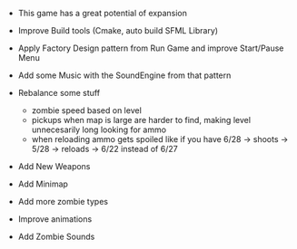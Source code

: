 - This game has a great potential of expansion

- Improve Build tools (Cmake, auto build SFML Library)
- Apply Factory Design pattern from Run Game and improve Start/Pause Menu
- Add some Music with the SoundEngine from that pattern
- Rebalance some stuff
  - zombie speed based on level
  - pickups when map is large are harder to find, making level unnecesarily long
    looking for ammo
  - when reloading ammo gets spoiled
    like if you have 6/28 -> shoots -> 5/28 -> reloads -> 6/22 instead of 6/27
- Add New Weapons
- Add Minimap
- Add more zombie types
- Improve animations
- Add Zombie Sounds

